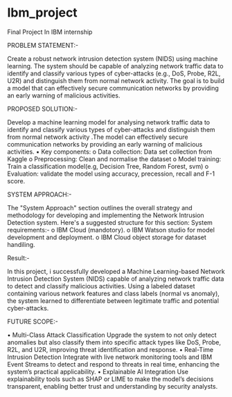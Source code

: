 # Ibm_project
Final Project In IBM internship

PROBLEM STATEMENT:-

Create a robust network intrusion detection system (NIDS) using machine 
learning. The system should be capable of analyzing network traffic data to 
identify and classify various types of cyber-attacks (e.g., DoS, Probe, R2L, U2R) 
and distinguish them from normal network activity. The goal is to build a model 
that can effectively secure communication networks by providing an early 
warning of malicious activities.

PROPOSED SOLUTION:-

Develop a machine learning model for analysing network traffic data to identify and 
classify various types of cyber-attacks and distinguish them from normal network 
activity .The model can effectively secure communication networks by providing an 
early warning of malicious activities.
▪ Key components:
o Data collection: Data set collection from Kaggle
o Preprocessing: Clean and normalise the dataset
o Model training: Train a classification model(e.g, Decision Tree, Random Forest, svm)
o Evaluation: validate the model using accuracy, precession, recall and F-1 score.

SYSTEM APPROACH:-

The "System Approach" section outlines the overall strategy and methodology 
for developing and implementing the Network Intrusion Detection
system. Here's a suggested structure for this section:
System requirements:-
o IBM Cloud (mandotory).
o IBM Watson studio for model development and deployment.
o IBM Cloud object storage for dataset handiling.

Result:-

In this project, i successfully developed a Machine Learning-based Network Intrusion 
Detection System (NIDS) capable of analyzing network traffic data to detect and classify 
malicious activities. Using a labeled dataset containing various network features and class 
labels (normal vs anomaly), the system learned to differentiate between legitimate traffic and 
potential cyber-attacks.

FUTURE SCOPE:-

• Multi-Class Attack Classification
Upgrade the system to not only detect anomalies but also classify them into specific attack 
types like DoS, Probe, R2L, and U2R, improving threat identification and response.
• Real-Time Intrusion Detection
Integrate with live network monitoring tools and IBM Event Streams to detect and respond to 
threats in real time, enhancing the system’s practical applicability.
• Explainable AI Integration
Use explainability tools such as SHAP or LIME to make the model’s decisions 
transparent, enabling better trust and understanding by security analysts.

